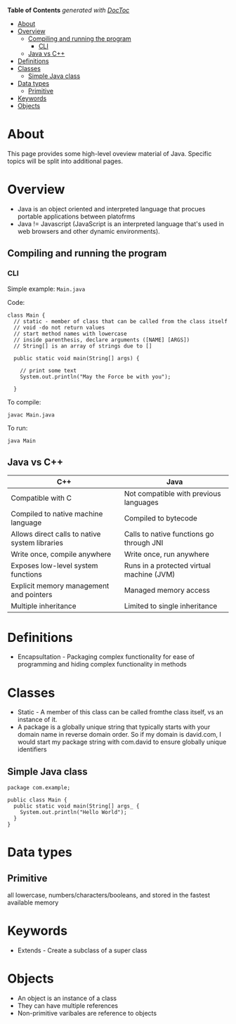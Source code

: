 <!-- START doctoc generated TOC please keep comment here to allow auto update -->
<!-- DON'T EDIT THIS SECTION, INSTEAD RE-RUN doctoc TO UPDATE -->
**Table of Contents**  *generated with [DocToc](https://github.com/thlorenz/doctoc)*

- [About](#about)
- [Overview](#overview)
  - [Compiling and running the program](#compiling-and-running-the-program)
    - [CLI](#cli)
  - [Java vs C++](#java-vs-c)
- [Definitions](#definitions)
- [Classes](#classes)
  - [Simple Java class](#simple-java-class)
- [Data types](#data-types)
  - [Primitive](#primitive)
- [Keywords](#keywords)
- [Objects](#objects)

<!-- END doctoc generated TOC please keep comment here to allow auto update -->

# About
This page provides some high-level oveview material of Java. Specific topics will be split into additional pages.

# Overview

* Java is an object oriented and interpreted language that procues portable applications between platofrms
* Java != Javascript (JavaScript is an interpreted language that's used in web browsers and other dynamic environments).

## Compiling and running the program

### CLI

Simple example: `Main.java`

Code:
```
class Main { 
  // static - member of class that can be called from the class itself   
  // void -do not return values   
  // start method names with lowercase   
  // inside parenthesis, declare arguments ([NAME] [ARGS])   
  // String[] is an array of strings due to []    
  
  public static void main(String[] args) {    
  
    // print some text       
    System.out.println("May the Force be with you");     
    
  }

```

To compile:
```
javac Main.java
```

To run:
```
java Main
```

## Java vs C++

C++                     |      Java             
------------------------|------------------------
Compatible with C | Not compatible with previous languages 
Compiled to native machine language | Compiled to bytecode 
Allows direct calls to native system libraries | Calls to native functions go through JNI 
Write once, compile anywhere | Write once, run anywhere 
Exposes low-level system functions | Runs in a protected virtual machine (JVM) 
Explicit memory management and pointers | Managed memory access 
Multiple inheritance  | Limited to single inheritance 

# Definitions

* Encapsultation - Packaging complex functionality for ease of programming and hiding complex functionality in methods

# Classes

* Static - A member of this class can be called fromthe class itself, vs an instance of it.
* A package is a globally unique string that typically starts with your domain name in reverse domain order. So if my domain is david.com, I would start my package string with com.david to ensure globally unique identifiers

## Simple Java class

```
package com.example;

public class Main {
  public static void main(String[] args_ {
    System.out.println("Hello World");
  }
}
```

# Data types

## Primitive

all lowercase, numbers/characters/booleans, and stored in the fastest available memory

# Keywords

* Extends - Create a subclass of a super class

# Objects

* An object is an instance of a class
* They can have multiple references
* Non-primitive varibales are reference to objects

